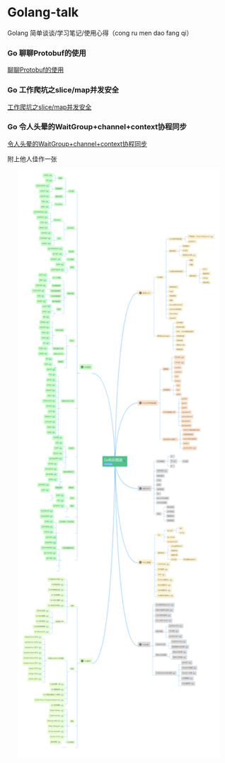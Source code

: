# Golang-talk
Golang 简单谈谈/学习笔记/使用心得（cong ru men dao fang qi）

### Go 聊聊Protobuf的使用
[聊聊Protobuf的使用](https://github.com/kevin2018pg/golang-notes/blob/master/Go-ProtocolBuffers%E4%BD%BF%E7%94%A8.md)

### Go 工作爬坑之slice/map并发安全
[工作爬坑之slice/map并发安全](https://github.com/kevin2018pg/golang-notes/blob/master/Go-slice%26map%E5%B9%B6%E5%8F%91%E5%AE%89%E5%85%A8.md)

### Go 令人头晕的WaitGroup+channel+context协程同步
[令人头晕的WaitGroup+channel+context协程同步](https://github.com/kevin2018pg/golang-notes/blob/master/Go-WaitGroup%26channel%26context%E5%B9%B6%E5%8F%91.md)

附上他人佳作一张
<p align="center"><img height="90%" width="90%" src="image/go知识图谱.jpg" /></p>
